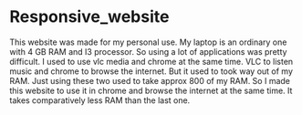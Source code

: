 # Responsive_website
This website was made for my personal use.
My laptop is an ordinary one with 4 GB RAM and I3 processor. So using a lot of applications was pretty difficult.
I used to use vlc media and chrome at the same time. VLC to listen music and chrome to browse the internet. But it used to took way out of my RAM. Just using these two used to take approx 800 of my RAM. So I made this website to use it in chrome and browse the internet at the same time. It takes comparatively less RAM than the last one.
